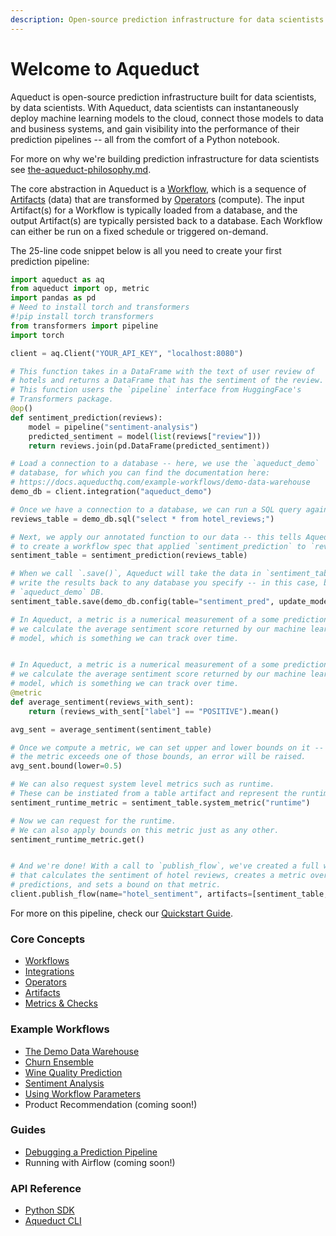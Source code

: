 ```yaml
---
description: Open-source prediction infrastructure for data scientists
---
```


# Welcome to Aqueduct

Aqueduct is open-source prediction infrastructure built for data scientists, by data scientists. With Aqueduct, data scientists can instantaneously deploy machine learning models to the cloud, connect those models to data and business systems, and gain visibility into the performance of their prediction pipelines -- all from the comfort of a Python notebook.

For more on why we're building prediction infrastructure for data scientists see [the-aqueduct-philosophy.md](the-aqueduct-philosophy.md "mention").

The core abstraction in Aqueduct is a [Workflow](workflows/), which is a sequence of [Artifacts](artifacts.md) (data) that are transformed by [Operators](operators.md) (compute). The input Artifact(s) for a Workflow is typically loaded from a database, and the output Artifact(s) are typically persisted back to a database. Each Workflow can either be run on a fixed schedule or triggered on-demand.

The 25-line code snippet below is all you need to create your first prediction pipeline:

```python
import aqueduct as aq
from aqueduct import op, metric
import pandas as pd
# Need to install torch and transformers
#!pip install torch transformers
from transformers import pipeline
import torch

client = aq.Client("YOUR_API_KEY", "localhost:8080")

# This function takes in a DataFrame with the text of user review of
# hotels and returns a DataFrame that has the sentiment of the review.
# This function users the `pipeline` interface from HuggingFace's 
# Transformers package. 
@op()
def sentiment_prediction(reviews):
    model = pipeline("sentiment-analysis")
    predicted_sentiment = model(list(reviews["review"]))
    return reviews.join(pd.DataFrame(predicted_sentiment))

# Load a connection to a database -- here, we use the `aqueduct_demo`
# database, for which you can find the documentation here:
# https://docs.aqueducthq.com/example-workflows/demo-data-warehouse
demo_db = client.integration("aqueduct_demo")

# Once we have a connection to a database, we can run a SQL query against it.
reviews_table = demo_db.sql("select * from hotel_reviews;")

# Next, we apply our annotated function to our data -- this tells Aqueduct 
# to create a workflow spec that applied `sentiment_prediction` to `reviews_table`.
sentiment_table = sentiment_prediction(reviews_table)

# When we call `.save()`, Aqueduct will take the data in `sentiment_table` and 
# write the results back to any database you specify -- in this case, back to the 
# `aqueduct_demo` DB.
sentiment_table.save(demo_db.config(table="sentiment_pred", update_mode="replace"))

# In Aqueduct, a metric is a numerical measurement of a some predictions. Here, 
# we calculate the average sentiment score returned by our machine learning 
# model, which is something we can track over time.


# In Aqueduct, a metric is a numerical measurement of a some predictions. Here, 
# we calculate the average sentiment score returned by our machine learning 
# model, which is something we can track over time.
@metric
def average_sentiment(reviews_with_sent):
    return (reviews_with_sent["label"] == "POSITIVE").mean()

avg_sent = average_sentiment(sentiment_table)

# Once we compute a metric, we can set upper and lower bounds on it -- if 
# the metric exceeds one of those bounds, an error will be raised.
avg_sent.bound(lower=0.5)

# We can also request system level metrics such as runtime.
# These can be instiated from a table artifact and represent the runtime of the previous @op that ran on it
sentiment_runtime_metric = sentiment_table.system_metric("runtime")

# Now we can request for the runtime.
# We can also apply bounds on this metric just as any other.
sentiment_runtime_metric.get()


# And we're done! With a call to `publish_flow`, we've created a full workflow
# that calculates the sentiment of hotel reviews, creates a metric over those
# predictions, and sets a bound on that metric.
client.publish_flow(name="hotel_sentiment", artifacts=[sentiment_table, avg_sent])
```

For more on this pipeline, check our [Quickstart Guide](quickstart-guide.md).

### Core Concepts

* [Workflows](workflows/)
* [Integrations](integrations/)
* [Operators](operators.md)
* [Artifacts](artifacts.md)
* [Metrics & Checks](metrics-and-checks.md)

### Example Workflows

* [The Demo Data Warehouse](example-workflows/demo-data-warehouse.md)
* [Churn Ensemble](example-workflows/churn-ensemble.md)
* [Wine Quality Prediction](example-workflows/train-and-inference.md)
* [Sentiment Analysis](example-workflows/sentiment-analysis.md)
* [Using Workflow Parameters](example-workflows/using-workflow-parameters.md)
* Product Recommendation (coming soon!)

### Guides

* [Debugging a Prediction Pipeline](guides/debugging-a-failed-workflow.md)
* Running with Airflow (coming soon!)

### API Reference

* [Python SDK](api-reference/sdk-reference/)
* [Aqueduct CLI](api-reference/aqueduct-cli.md)
